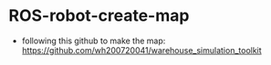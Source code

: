 # ROS-robot-create-map
* following this github to make the map:
https://github.com/wh200720041/warehouse_simulation_toolkit
